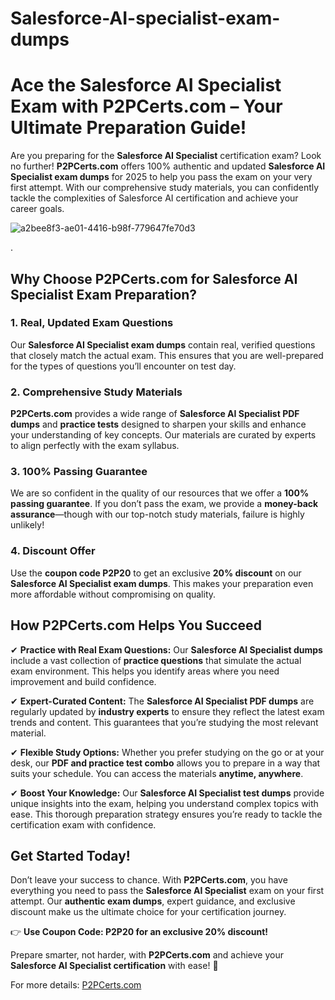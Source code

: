 # Salesforce-AI-specialist-exam-dumps
# Ace the Salesforce AI Specialist Exam with P2PCerts.com – Your Ultimate Preparation Guide!

Are you preparing for the **Salesforce AI Specialist** certification exam? Look no further! **P2PCerts.com** offers 100% authentic and updated **Salesforce AI Specialist exam dumps** for 2025 to help you pass the exam on your very first attempt. With our comprehensive study materials, you can confidently tackle the complexities of Salesforce AI certification and achieve your career goals.




![a2bee8f3-ae01-4416-b98f-779647fe70d3](https://github.com/user-attachments/assets/71e017fe-f3d2-4570-9e7a-230241e4f71e)

.








## Why Choose P2PCerts.com for Salesforce AI Specialist Exam Preparation?

### 1. Real, Updated Exam Questions  
Our **Salesforce AI Specialist exam dumps** contain real, verified questions that closely match the actual exam. This ensures that you are well-prepared for the types of questions you’ll encounter on test day.

### 2. Comprehensive Study Materials  
**P2PCerts.com** provides a wide range of **Salesforce AI Specialist PDF dumps** and **practice tests** designed to sharpen your skills and enhance your understanding of key concepts. Our materials are curated by experts to align perfectly with the exam syllabus.

### 3. 100% Passing Guarantee  
We are so confident in the quality of our resources that we offer a **100% passing guarantee**. If you don’t pass the exam, we provide a **money-back assurance**—though with our top-notch study materials, failure is highly unlikely!

### 4. Discount Offer  
Use the **coupon code P2P20** to get an exclusive **20% discount** on our **Salesforce AI Specialist exam dumps**. This makes your preparation even more affordable without compromising on quality.

## How P2PCerts.com Helps You Succeed

✔ **Practice with Real Exam Questions:** Our **Salesforce AI Specialist dumps** include a vast collection of **practice questions** that simulate the actual exam environment. This helps you identify areas where you need improvement and build confidence.

✔ **Expert-Curated Content:** The **Salesforce AI Specialist PDF dumps** are regularly updated by **industry experts** to ensure they reflect the latest exam trends and content. This guarantees that you’re studying the most relevant material.

✔ **Flexible Study Options:** Whether you prefer studying on the go or at your desk, our **PDF and practice test combo** allows you to prepare in a way that suits your schedule. You can access the materials **anytime, anywhere**.

✔ **Boost Your Knowledge:** Our **Salesforce AI Specialist test dumps** provide unique insights into the exam, helping you understand complex topics with ease. This thorough preparation strategy ensures you’re ready to tackle the certification exam with confidence.

## Get Started Today!

Don’t leave your success to chance. With **P2PCerts.com**, you have everything you need to pass the **Salesforce AI Specialist** exam on your first attempt. Our **authentic exam dumps**, expert guidance, and exclusive discount make us the ultimate choice for your certification journey.

👉 **Use Coupon Code: P2P20 for an exclusive 20% discount!**

Prepare smarter, not harder, with **P2PCerts.com** and achieve your **Salesforce AI Specialist certification** with ease! 🚀

For more details: [P2PCerts.com](https://www.p2pcerts.com/salesforce/salesforce-ai-specialist-dumps.html)
